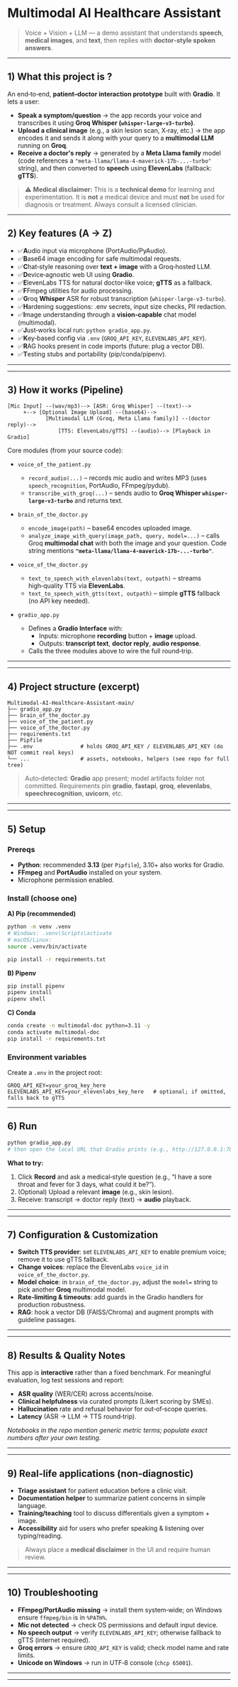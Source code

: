 # Multimodal AI Healthcare Assistant

> Voice + Vision + LLM — a demo assistant that understands **speech**, **medical images**, and **text**, then replies with **doctor‑style spoken answers**.

---

## 1) What this project is ?

An end‑to‑end, **patient–doctor interaction prototype** built with **Gradio**. It lets a user:

- **Speak a symptom/question** → the app records your voice and transcribes it using **Groq Whisper (`whisper-large-v3-turbo`)**.  
- **Upload a clinical image** (e.g., a skin lesion scan, X‑ray, etc.) → the app encodes it and sends it along with your query to a **multimodal LLM** running on **Groq**.  
- **Receive a doctor's reply** → generated by a **Meta Llama family** model (code references a `"meta-llama/llama-4-maverick-17b-...-turbo"` string), and then converted to **speech** using **ElevenLabs** (fallback: **gTTS**).

> ⚠️ **Medical disclaimer:** This is a **technical demo** for learning and experimentation. It is **not** a medical device and must **not** be used for diagnosis or treatment. Always consult a licensed clinician.

---

## 2) Key features (A → Z)

-  ✅**A**udio input via microphone (PortAudio/PyAudio).  
-  ✅**B**ase64 image encoding for safe multimodal requests.  
-  ✅**C**hat‑style reasoning over **text + image** with a Groq‑hosted LLM.  
-  ✅**D**evice‑agnostic web UI using **Gradio**.  
-  ✅**E**levenLabs TTS for natural doctor‑like voice; **gTTS** as a fallback.  
-  ✅**F**Fmpeg utilities for audio processing.  
-  ✅**G**roq **Whisper** ASR for robust transcription (`whisper-large-v3-turbo`).  
-  ✅**H**ardening suggestions: .env secrets, input size checks, PII redaction.  
-  ✅**I**mage understanding through a **vision‑capable** chat model (multimodal).  
-  ✅**J**ust‑works local run: `python gradio_app.py`.  
-  ✅**K**ey‑based config via `.env` (`GROQ_API_KEY`, `ELEVENLABS_API_KEY`).  
-  ✅**R**AG hooks present in code imports (future: plug a vector DB).  
-  ✅**T**esting stubs and portability (pip/conda/pipenv).

---

---

## 3) How it works (Pipeline)

```
[Mic Input] --(wav/mp3)--> [ASR: Groq Whisper] --(text)--> 
     +--> [Optional Image Upload] --(base64)--> 
            [Multimodal LLM (Groq, Meta Llama family)] --(doctor reply)--> 
                [TTS: ElevenLabs/gTTS] --(audio)--> [Playback in Gradio]
```

Core modules (from your source code):

- `voice_of_the_patient.py`  
  - `record_audio(...)` – records mic audio and writes MP3 (uses `speech_recognition`, PortAudio, FFmpeg/pydub).  
  - `transcribe_with_groq(...)` – sends audio to **Groq Whisper `whisper-large-v3-turbo`** and returns text.

- `brain_of_the_doctor.py`  
  - `encode_image(path)` – base64 encodes uploaded image.  
  - `analyze_image_with_query(image_path, query, model=...)` – calls Groq **multimodal chat** with both the image and your question. Code string mentions **`"meta-llama/llama-4-maverick-17b-...-turbo"`**.

- `voice_of_the_doctor.py`  
  - `text_to_speech_with_elevenlabs(text, outpath)` – streams high‑quality TTS via **ElevenLabs**.  
  - `text_to_speech_with_gtts(text, outpath)` – simple **gTTS** fallback (no API key needed).

- `gradio_app.py`  
  - Defines a **Gradio Interface** with:
    - Inputs: microphone **recording** button + **image** upload.  
    - Outputs: **transcript text**, **doctor reply**, **audio response**.  
  - Calls the three modules above to wire the full round‑trip.

---

---
## 4) Project structure (excerpt)

```
Multimodal-AI-Healthcare-Assistant-main/
├── gradio_app.py
├── brain_of_the_doctor.py
├── voice_of_the_patient.py
├── voice_of_the_doctor.py
├── requirements.txt
├── Pipfile
├── .env               # holds GROQ_API_KEY / ELEVENLABS_API_KEY (do NOT commit real keys)
└── ...                # assets, notebooks, helpers (see repo for full tree)
```

> Auto‑detected: **Gradio** app present; model artifacts folder not committed. Requirements pin **gradio**, **fastapi**, **groq**, **elevenlabs**, **speechrecognition**, **uvicorn**, etc.

---

---
## 5) Setup

### Prereqs
- **Python**: recommended **3.13** (per `Pipfile`), 3.10+ also works for Gradio.  
- **FFmpeg** and **PortAudio** installed on your system.  
- Microphone permission enabled.

### Install (choose one)

**A) Pip (recommended)**
```bash
python -m venv .venv
# Windows: .venv\Scripts\activate
# macOS/Linux:
source .venv/bin/activate

pip install -r requirements.txt
```

**B) Pipenv**
```bash
pip install pipenv
pipenv install
pipenv shell
```

**C) Conda**
```bash
conda create -n multimodal-doc python=3.11 -y
conda activate multimodal-doc
pip install -r requirements.txt
```

### Environment variables
Create a `.env` in the project root:
```
GROQ_API_KEY=your_groq_key_here
ELEVENLABS_API_KEY=your_elevenlabs_key_here   # optional; if omitted, falls back to gTTS
```

---

## 6) Run

```bash
python gradio_app.py
# then open the local URL that Gradio prints (e.g., http://127.0.0.1:7860)
```

**What to try:**
1. Click **Record** and ask a medical‑style question (e.g., “I have a sore throat and fever for 3 days, what could it be?”).  
2. (Optional) Upload a relevant **image** (e.g., skin lesion).  
3. Receive: transcript → doctor reply (text) → **audio** playback.

---


---


## 7) Configuration & Customization

- **Switch TTS provider**: set `ELEVENLABS_API_KEY` to enable premium voice; remove it to use gTTS fallback.  
- **Change voices**: replace the ElevenLabs `voice_id` in `voice_of_the_doctor.py`.  
- **Model choice**: in `brain_of_the_doctor.py`, adjust the `model=` string to pick another **Groq** multimodal model.  
- **Rate‑limiting & timeouts**: add guards in the Gradio handlers for production robustness.  
- **RAG**: hook a vector DB (FAISS/Chroma) and augment prompts with guideline passages.

---

---
## 8) Results & Quality Notes

This app is **interactive** rather than a fixed benchmark. For meaningful evaluation, log test sessions and report:

- **ASR quality** (WER/CER) across accents/noise.  
- **Clinical helpfulness** via curated prompts (Likert scoring by SMEs).  
- **Hallucination** rate and refusal behavior for out‑of‑scope queries.  
- **Latency** (ASR → LLM → TTS round‑trip).

_Notebooks in the repo mention generic metric terms; populate exact numbers after your own testing._

---

---
## 9) Real‑life applications (non‑diagnostic)

- **Triage assistant** for patient education before a clinic visit.  
- **Documentation helper** to summarize patient concerns in simple language.  
- **Training/teaching** tool to discuss differentials given a symptom + image.  
- **Accessibility** aid for users who prefer speaking & listening over typing/reading.

> Always place a **medical disclaimer** in the UI and require human review.

---

---
## 10) Troubleshooting

- **FFmpeg/PortAudio missing** → install them system‑wide; on Windows ensure `ffmpeg/bin` is in `%PATH%`.  
- **Mic not detected** → check OS permissions and default input device.  
- **No speech output** → verify `ELEVENLABS_API_KEY`; otherwise fallback to gTTS (internet required).  
- **Groq errors** → ensure `GROQ_API_KEY` is valid; check model name and rate limits.  
- **Unicode on Windows** → run in UTF‑8 console (`chcp 65001`).

---

---
